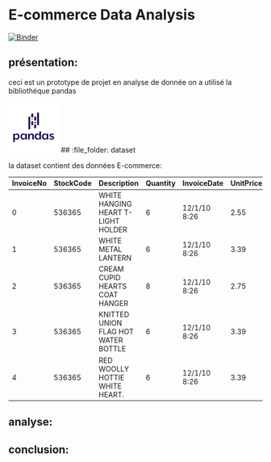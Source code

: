 # E-commerce Data Analysis
[![Binder](https://mybinder.org/badge_logo.svg)](https://mybinder.org/v2/gh/Amira-Chouaieb/E-commerce_analysis/main?filepath=index.ipynb)
## présentation:
ceci est un prototype de projet en analyse de donnée
on a utilisé la bibliothéque pandas 

<img src="./img/pandas-logo-300.png" width=100px>
## :file_folder: dataset

la dataset contient des données  E-commerce:

| InvoiceNo |StockCode |   Description|  Quantity | InvoiceDate  | UnitPrice  | CustomerID  | Country  |
|------|------|---|---|---|---|---|---|
|    0  |  536365	    | WHITE HANGING HEART T-LIGHT HOLDER  | 6  |   12/1/10 8:26	|  2.55 | 17850.0  | United Kingdom  |
|    1  |   536365   |   WHITE METAL LANTERN| 6  | 12/1/10 8:26	  |  3.39 | 17850.0 |  United Kingdom  |
|    2 |   536365  |  CREAM CUPID HEARTS COAT HANGER |  8	 |  12/1/10 8:26	 | 2.75	 | 17850.0  | United Kingdom  |
|    3 |   536365   |  KNITTED UNION FLAG HOT WATER BOTTLE |   6|  12/1/10 8:26	 |  3.39	 |  17850.0 |   United Kingdom|
|    4 |    536365	  |  RED WOOLLY HOTTIE WHITE HEART. |  6 |  12/1/10 8:26	 |  3.39	 |  17850.0 | United Kingdom  |

## analyse:

## conclusion:
